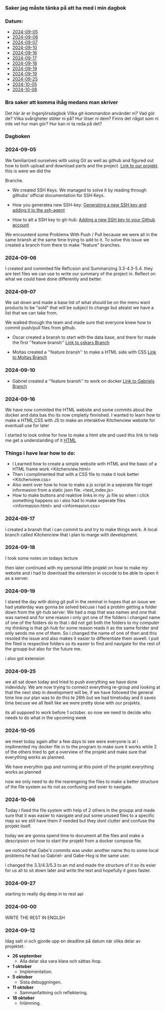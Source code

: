 ### Saker jag måste tänka på att ha med i min dagbok ###

### Datum: 
- [2024-09-05](#2024-09-05)
- [2024-09-06](#2024-09-06)
- [2024-09-07](#2024-09-07)
- [2024-09-10](#2024-09-10)
- [2024-09-16](#2024-09-16)
- [2024-09-17](#2024-09-17)
- [2024-09-18](#2024-09-18)
- [2024-09-19](#2024-09-19)
- [2024-09-19](#2024-09-19)
- [2024-09-25](#2024-09-25)
- [2024-10-05](#2024-10-05)
- [2024-10-06](#2024-10-06)

### Bra saker att komma ihåg medans man skriver ###
Det här är er Ingenjörsdagbok 
Vilka git-kommandon använder ni? Vad gör de? 
Vilka svårigheter stöter ni på? Hur löser ni dem? 
Finns det något som ni inte vet hur man gör? Hur kan ni ta reda på det? 

### Dagboken ###
### 2024-09-05 ###
We familiarized ourselves with using Git as well as github and figured out how to both upload and download parts and the project.
[Link to our projekt](https://github.com/oscar-larm/Burger).
this is were we did the <MAIN> Branche.

- We created SSH Keys. We managed to solve it by reading through githubs' official documentation for SSH Keys.
- How you generatea new SSH-key: [Generating a new SSH key and adding it to the ssh-agent](https://docs.github.com/en/authentication/connecting-to-github-with-ssh/generating-a-new-ssh-key-and-adding-it-to-the-ssh-agent)

- How to att a SSH key to git-hub: [Adding a new SSH key to your Github account](https://docs.github.com/en/authentication/connecting-to-github-with-ssh/adding-a-new-ssh-key-to-your-github-account)

We encounterd some Problems With Push / Pull because we were all in the same bransh at the same time trying to add to it.
To solve this issue we created a <Developer> branch from there to make "feature" branches.

### 2024-09-06 ###

I created and commited file Reflcsion and Summarizing 3.3-4.3-5.4. they are text files we can use to write our summary of the project in. Reflect on what we could have done differently and better.

### 2024-09-07 ###
We sat down and made a base list of what should be on the menu want products to be "sold" that will be subject to change but atealst we have a list that we can take from. 

We walked through the team and made sure that everyone knew how to commit push/pull files from github.
- Oscar created a bransh to start with the data base, and there for made the first ''feature bransh''
[Link to oskars Branch](https://github.com/oscar-larm/Burger/tree/database)

- Moltas created a ''feature bransh'' to make a HTML side with CSS 
[Link to Moltas Branch](https://github.com/oscar-larm/Burger/tree/Moltas)

### 2024-09-10 ###
- Gabriel created a ''feature bransh'' to work on docker
[Link to Gabriels Branch](https://github.com/oscar-larm/Burger/tree/G_branch)

### 2024-09-16 ###
We have now commited the HTML website and some commits about the docker and data bas tho its now cmpletly finnished. I wanted to learn how to make a HTML,CSS with JS to make an interaktive Kitchenview website for eventuall use for later 

I started to look online for how to make a html site and used this link to help me get a understanding of it [HTML](https://www.hostinger.in/tutorials/making-website-with-html)

### Things i have lear how to do:
- I Learned how to create a simple website with HTML and the basic of a HTML frame work <Kitchenview.html>
- Then i complimented that with a CSS file to make it look better <Kitchenview.css>
- Also went over how to how to make a js script in a seperate file toget informasion from a static json file. <test_index.js>
- How to make buttons and reaktive links in my .js file so when i click something happens so i also had to make seperate files 
<informasion.html> and <informasion.css>

### 2024-09-17 ###
i created a bransh that i can commit to and try to make things work.
A local branch called Kitchenciew that i plan to marge with development.


### 2024-09-18 ### 

I took some notes on todays lecture 

then later continued with my personal little projekt on how to make my website and i had to download the extension <Open in browser> in vscode to be able to open it as a server.


### 2024-09-19 ###
I stared the day with doing git pull in the reminal in hopes that an issue we had yeaterday was gonna be solved becuse i had a problm getting a folder down from the git-hub server. We had a map that was names <MenuStore> and one that was named <menuSore> and for sme reason i only got one of the folders i changed name of one of the folders do to that i did not get both the folders to my computer my thinking is that git-hub for some reason reads it as the same forlder and only sends me one of them. So  i changed the name of one of then and this resoled the issue and also makes it easier to differentiate them aswell.
I puit the filed is respective folders so its easier to find and navigate for the rest of the groupp but also for the future me.

i also got extension <live server>

### 2024-09-25 ###
we all sat down today and tried to push everything we have done indeviduly. We are now trying to connect everything re-group and looking at that the next step in development will be, if we have followed the general time line our plan was to do this te 26th but we had timetoday and it saves time becuse we all feelt like we were pretty done with our projekts.

its all suppoed to work before 1 october.
so now we need to decide who needs to do what in the upcoming week

### 2024-10-05 ###
we meet today again after a few days to see were everyone is at i implimented my docker file in to the program to make sure it works while 2 of the others tried to get a overview of the projekt and make sure that everything works as planned.

We have everythin gup and running at this point of the projekt everything works as planned 

now we only need to do the rearengeing the files to make a better structure of the file system so its not as confusing and esier to navigate.

### 2024-10-06 ### 
Today i fixed the file system with help of 2 others in the groupp and made sure that it was easier to navigate and put some unused files to a specific map so we still have them if needed but they dont clutter and confuse the projekt itself.

today we are gonna spend time to document all the files and make a descripsion on how to start the projekt from a docker compose file.

we noticed that Gabe's commits was under another name tho to some local problems he had so Gabriel- and Gabe-Hog is the same user.

i changed the 3.3/4.3/5.3 to an md and made the structure of it so its esier for us all to sit down later and write the text and hopefully it goes faster.


### 2024-09-27 ###

starting to really dig deep in to rest api 

### 2024-00-00 ###
WRITE THE REST IN ENGLSH 

### 2024-09-12 ###
Idag satt vi och gjorde upp en deadline på datum när olika delar av projektet:
- **26 september**
    - Alla delar ska vara klara och sättas ihop.
- **1 oktober**
    - Implementation.
- **5 oktober**
    - Sista debuggningen.
- **11 oktober**
    - Sammanfattning och reflektering.
- **18 oktober**
    - Inlämning.

